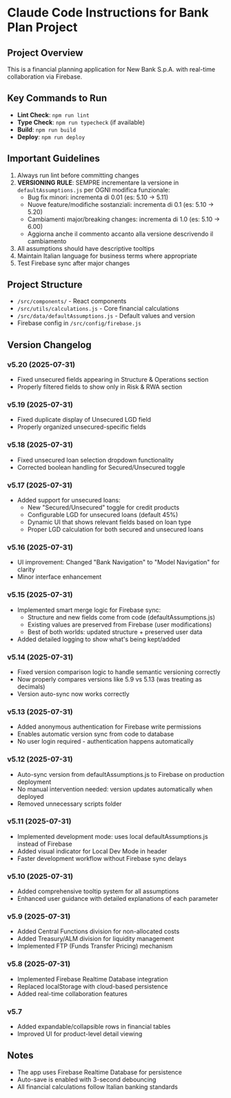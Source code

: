 # Claude Code Instructions for Bank Plan Project

## Project Overview
This is a financial planning application for New Bank S.p.A. with real-time collaboration via Firebase.

## Key Commands to Run
- **Lint Check**: `npm run lint`
- **Type Check**: `npm run typecheck` (if available)
- **Build**: `npm run build`
- **Deploy**: `npm run deploy`

## Important Guidelines
1. Always run lint before committing changes
2. **VERSIONING RULE**: SEMPRE incrementare la versione in `defaultAssumptions.js` per OGNI modifica funzionale:
   - Bug fix minori: incrementa di 0.01 (es: 5.10 → 5.11)
   - Nuove feature/modifiche sostanziali: incrementa di 0.1 (es: 5.10 → 5.20)
   - Cambiamenti major/breaking changes: incrementa di 1.0 (es: 5.10 → 6.00)
   - Aggiorna anche il commento accanto alla versione descrivendo il cambiamento
3. All assumptions should have descriptive tooltips
4. Maintain Italian language for business terms where appropriate
5. Test Firebase sync after major changes

## Project Structure
- `/src/components/` - React components
- `/src/utils/calculations.js` - Core financial calculations
- `/src/data/defaultAssumptions.js` - Default values and version
- Firebase config in `/src/config/firebase.js`

## Version Changelog
### v5.20 (2025-07-31)
- Fixed unsecured fields appearing in Structure & Operations section
- Properly filtered fields to show only in Risk & RWA section

### v5.19 (2025-07-31)
- Fixed duplicate display of Unsecured LGD field
- Properly organized unsecured-specific fields

### v5.18 (2025-07-31)
- Fixed unsecured loan selection dropdown functionality
- Corrected boolean handling for Secured/Unsecured toggle

### v5.17 (2025-07-31)
- Added support for unsecured loans:
  - New "Secured/Unsecured" toggle for credit products
  - Configurable LGD for unsecured loans (default 45%)
  - Dynamic UI that shows relevant fields based on loan type
  - Proper LGD calculation for both secured and unsecured loans

### v5.16 (2025-07-31)
- UI improvement: Changed "Bank Navigation" to "Model Navigation" for clarity
- Minor interface enhancement

### v5.15 (2025-07-31)
- Implemented smart merge logic for Firebase sync:
  - Structure and new fields come from code (defaultAssumptions.js)
  - Existing values are preserved from Firebase (user modifications)
  - Best of both worlds: updated structure + preserved user data
- Added detailed logging to show what's being kept/added

### v5.14 (2025-07-31)
- Fixed version comparison logic to handle semantic versioning correctly
- Now properly compares versions like 5.9 vs 5.13 (was treating as decimals)
- Version auto-sync now works correctly

### v5.13 (2025-07-31)
- Added anonymous authentication for Firebase write permissions
- Enables automatic version sync from code to database
- No user login required - authentication happens automatically

### v5.12 (2025-07-31)
- Auto-sync version from defaultAssumptions.js to Firebase on production deployment
- No manual intervention needed: version updates automatically when deployed
- Removed unnecessary scripts folder

### v5.11 (2025-07-31)
- Implemented development mode: uses local defaultAssumptions.js instead of Firebase
- Added visual indicator for Local Dev Mode in header
- Faster development workflow without Firebase sync delays

### v5.10 (2025-07-31)
- Added comprehensive tooltip system for all assumptions
- Enhanced user guidance with detailed explanations of each parameter

### v5.9 (2025-07-31) 
- Added Central Functions division for non-allocated costs
- Added Treasury/ALM division for liquidity management
- Implemented FTP (Funds Transfer Pricing) mechanism

### v5.8 (2025-07-31)
- Implemented Firebase Realtime Database integration
- Replaced localStorage with cloud-based persistence
- Added real-time collaboration features

### v5.7
- Added expandable/collapsible rows in financial tables
- Improved UI for product-level detail viewing

## Notes
- The app uses Firebase Realtime Database for persistence
- Auto-save is enabled with 3-second debouncing
- All financial calculations follow Italian banking standards